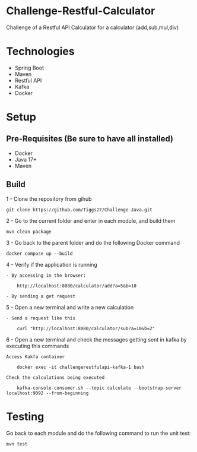 # Challenge-Restful-Calculator
Challenge of a Restful API Calculator for a calculator (add,sub,mul,div)

# Technologies
- Spring Boot
- Maven
- Restful API
- Kafka
- Docker

# Setup

## Pre-Requisites (Be sure to have all installed)
- Docker
- Java 17+
- Maven

## Build

1 - Clone the repository from gihub

    git clone https://github.com/Tiggs27/Challenge-Java.git

2 - Go to the current folder and enter in each module, and build them

    mvn clean package

3 - Go back to the parent folder and do the following Docker command

    docker compose up --build

4 - Verify if the application is running

    - By accessing in the browser:

        http://localhost:8080/calculator/add?a=5&b=10
    
    - By sending a get request

5 - Open a new terminal and write a new calculation

    - Send a request like this 

        curl "http://localhost:8080/calculator/sub?a=10&b=2"
    
6 - Open a new terminal and check the messages getting sent in kafka by executing this commands

    Access Kakfa container

        docker exec -it challengerestfulapi-kafka-1 bash

    Check the calculations being executed

        kafka-console-consumer.sh --topic calculate --bootstrap-server localhost:9092 --from-beginning

# Testing 

Go back to each module and do the following command to run the unit test:

    mvn test